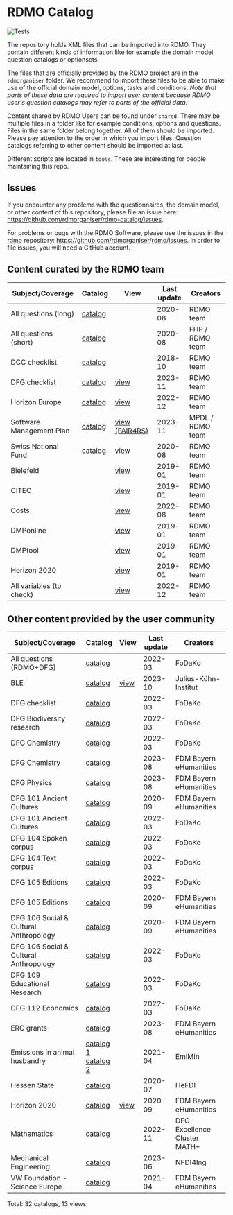 # RDMO Catalog

![Tests](https://github.com/rdmorganiser/rdmo-catalog/actions/workflows/tests.yaml/badge.svg)

The repository holds XML files that can be imported into RDMO. They contain different kinds of information like for example the domain model, question catalogs or optionsets.

The files that are officially provided by the RDMO project are in the `rdmorganiser` folder. We recommend to import these files to be able to make use of the official domain model, options, tasks and conditions. *Note that parts of these data are required to import user content because RDMO user's question catalogs may refer to parts of the official data*.

Content shared by RDMO Users can be found under `shared`. There may be multiple files in a folder like for example conditions, options and questions. Files in the same folder belong together. All of them should be imported. Please pay attention to the order in which you import files. Question catalogs referring to other content should be imported at last.

Different scripts are located in `tools`. These are interesting for people maintaining this repo.

## Issues

If you encounter any problems with the questionnaires, the domain model, or other content of this repository, please file an issue here: https://github.com/rdmorganiser/rdmo-catalog/issues.

For problems or bugs with the RDMO Software, please use the issues in the [rdmo](https://github.com/rdmorganiser/rdmo) repository: https://github.com/rdmorganiser/rdmo/issues. In order to file issues, you will need a GitHub account.

## Content curated by the RDMO team

|Subject/Coverage        |Catalog                                             |View |Last update |Creators  |
|------------------------|----------------------------------------------------|-----|------------|----------|
|All questions (long)    |[catalog](rdmorganiser/questions/rdmo.xml)          |     |2020-08|RDMO team      |
|All questions (short)   |[catalog](rdmorganiser/questions/fhpshort.xml)      |     |2020-08|FHP / RDMO team|
|DCC checklist           |[catalog](rdmorganiser/questions/dcc.xml)           |     |2018-10|RDMO team      |
|DFG checklist           |[catalog](rdmorganiser/questions/DFG-Checkliste.xml)|[view](rdmorganiser/views/dfg-checkliste.xml)       |2023-11|RDMO team       |
|Horizon Europe          |[catalog](rdmorganiser/questions/horizon-europe.xml)|[view](rdmorganiser/views/horizon-europe.xml)       |2022-12|RDMO team       |
|Software Management Plan|[catalog](rdmorganiser/questions/SMP-Questions.xml) |[view (FAIR4RS)](rdmorganiser/views/FAIR4RSview.xml)|2023-11|MPDL / RDMO team|
|Swiss National Fund     |[catalog](rdmorganiser/questions/snf.xml)           |[view](rdmorganiser/views/snf.xml)                  |2020-08|RDMO team       |
|Bielefeld               |            |[view](rdmorganiser/views/bielefeld.xml)     |2019-01|RDMO team      |
|CITEC                   |            |[view](rdmorganiser/views/citec.xml)         |2019-01|RDMO team      |
|Costs                   |            |[view](rdmorganiser/views/costs.xml)         |2022-08|RDMO team      |
|DMPonline               |            |[view](rdmorganiser/views/dmponline.xml)     |2019-01|RDMO team      |
|DMPtool                 |            |[view](rdmorganiser/views/dmptool.xml)       |2019-01|RDMO team      |
|Horizon 2020            |            |[view](rdmorganiser/views/horizon2020.xml)   |2019-01|RDMO team      |
|All variables (to check)|            |[view](rdmorganiser/views/variable_check.xml)|2022-12|RDMO team      |

## Other content provided by the user community

|Subject/Coverage         |Catalog                                        |View|Last update |Creators  |
|-------------------------|-----------------------------------------------|----|------------|----------|
|All questions (RDMO+DFG) |[catalog](shared/fodako/all_5.xml)             |    |2022-03|FoDaKo         |
|BLE                      |[catalog](shared/BLE_JKI/)  |[view](shared/BLE_JKI/)|2023-10|Julius-Kühn-Institut|
|DFG checklist            |[catalog](shared/fodako/dfg_5.xml)             |    |2022-03|FoDaKo         |
|DFG Biodiversity research|[catalog](shared/fodako/biodiversity_dfg_5.xml)|    |2022-03|FoDaKo         |
|DFG Chemistry            |[catalog](shared/fodako/chem_dfg_5.xml)        |    |2022-03|FoDaKo         |
|DFG Chemistry            |[catalog](shared/ub_fau_erlangen_nuernberg/dfg-chemie/dfg_Chemie.xml)||2023-08|FDM Bayern eHumanities|
|DFG Physics              |[catalog](shared/ub_fau_erlangen_nuernberg/dfg-physik/dfg_Physik.xml)||2023-08|FDM Bayern eHumanities|
|DFG 101 Ancient Cultures |[catalog](shared/ub_fau_erlangen_nuernberg/dfg-alte-kulturen/dfg_alte_kulturen_fk101.xml)||2020-09|FDM Bayern eHumanities|
|DFG 101 Ancient Cultures |[catalog](shared/fodako/101_dfg_5.xml)         |    |2022-03|FoDaKo|
|DFG 104 Spoken corpus    |[catalog](shared/fodako/spokencorpus_dfg_5.xml)|    |2022-03|FoDaKo|
|DFG 104 Text corpus      |[catalog](shared/fodako/textcorpus_dfg_5.xml)  |    |2022-03|FoDaKo|
|DFG 105 Editions         |[catalog](shared/fodako/edition_dfg_5.xml)     |    |2022-03|FoDaKo|
|DFG 105 Editions         |[catalog](shared/ub_fau_erlangen_nuernberg/dfg-editionen/dfg_editions.xml)||2020-09|FDM Bayern eHumanities|
|DFG 106 Social & Cultural Anthropology|[catalog](shared/ub_fau_erlangen_nuernberg/dfg-sozkulttheo/dfg_sozkulttheo_fk106.xml)||2020-09|FDM Bayern eHumanities|
|DFG 106 Social & Cultural Anthropology|[catalog](shared/fodako/106_dfg_5.xml)||2022-03|FoDaKo|
|DFG 109 Educational Research          |[catalog](shared/fodako/109_dfg_5.xml)||2022-03|FoDaKo|
|DFG 112 Economics |[catalog](shared/fodako/112_dfg_5.xml)                    ||2022-03|FoDaKo|
|ERC grants        |[catalog](shared/ub_fau_erlangen_nuernberg/erc-grants/erc.xml)||2023-08|FDM Bayern eHumanities|
|Emissions in animal husbandry|[catalog 1](shared/EmiMin/publisso_terms4life_emiminV1_questions.xml)<br />[catalog 2](shared/EmiMin/publisso_terms4life_emimin_lead_V1_questions.xml)||2021-04|EmiMin|
|Hessen State      |[catalog](shared/HeFDI/4_hefdi_template_questions_1.4.xml)||2020-07|HeFDI|
|Horizon 2020      |[catalog](shared/ub_fau_erlangen_nuernberg/h2020-ehum/ehum_h2020_fragebogen.xml)|[view](shared/ub_fau_erlangen_nuernberg/h2020-ehum/views_h2020.xml)|2020-09|FDM Bayern eHumanities|
|Mathematics       |[catalog](shared/MATH+/mathplus_questions.xml)||2022-11|DFG Excellence Cluster MATH+
|Mechanical Engineering        |[catalog](shared/nfdi4ing/rdmo_mechanical_engineering/catalog_mb_20190124.xml)||2023-06|NFDI4Ing|
|VW Foundation - Science Europe|[catalog](shared/ub_fau_erlangen_nuernberg/ScienceEurope_VW_Stiftung/catalog_VW_SE.xml)||2021-04|FDM Bayern eHumanities|

Total: 32 catalogs, 13 views
